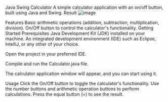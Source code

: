 Java Swing Calculator
A simple calculator application with an on/off button, built using Java and Swing.
Result
![image](https://github.com/ArunVasunny/Calculator/assets/95523309/d6657db1-7152-4060-a115-08c2d17b6609)


Features
Basic arithmetic operations (addition, subtraction, multiplication, division).
On/Off button to control the calculator's functionality.
Getting Started
Prerequisites
Java Development Kit (JDK) installed on your machine.
An integrated development environment (IDE) such as Eclipse, IntelliJ, or any other of your choice.

Open the project in your preferred IDE.

Compile and run the Calculator.java file.

The calculator application window will appear, and you can start using it.

Usage
Click the On/Off button to toggle the calculator's functionality.
Use the number buttons and arithmetic operation buttons to perform calculations.
Press the equal button (=) to see the result.
